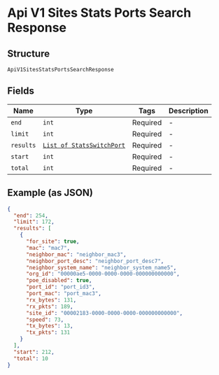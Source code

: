 
# Api V1 Sites Stats Ports Search Response

## Structure

`ApiV1SitesStatsPortsSearchResponse`

## Fields

| Name | Type | Tags | Description |
|  --- | --- | --- | --- |
| `end` | `int` | Required | - |
| `limit` | `int` | Required | - |
| `results` | [`List of StatsSwitchPort`](../../doc/models/stats-switch-port.md) | Required | - |
| `start` | `int` | Required | - |
| `total` | `int` | Required | - |

## Example (as JSON)

```json
{
  "end": 254,
  "limit": 172,
  "results": [
    {
      "for_site": true,
      "mac": "mac7",
      "neighbor_mac": "neighbor_mac3",
      "neighbor_port_desc": "neighbor_port_desc7",
      "neighbor_system_name": "neighbor_system_name5",
      "org_id": "00000ae5-0000-0000-0000-000000000000",
      "poe_disabled": true,
      "port_id": "port_id3",
      "port_mac": "port_mac3",
      "rx_bytes": 131,
      "rx_pkts": 189,
      "site_id": "00002183-0000-0000-0000-000000000000",
      "speed": 73,
      "tx_bytes": 13,
      "tx_pkts": 131
    }
  ],
  "start": 212,
  "total": 10
}
```

